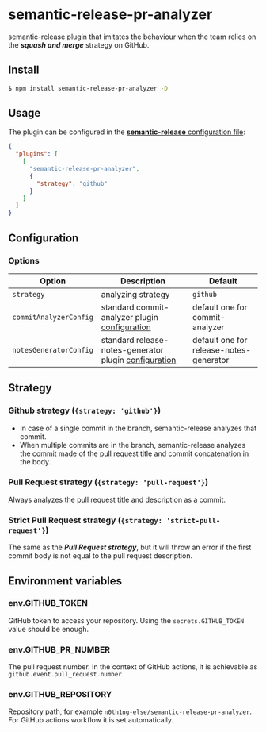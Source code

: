 # **semantic-release-pr-analyzer**

semantic-release plugin that imitates the behaviour when the team relies on the **_squash and merge_** strategy
on GitHub.

## Install

```bash
$ npm install semantic-release-pr-analyzer -D
```

## Usage

The plugin can be configured in the [**semantic-release** configuration file](https://github.com/semantic-release/semantic-release/blob/master/docs/usage/configuration.md#configuration):

```json
{
  "plugins": [
    [
      "semantic-release-pr-analyzer",
      {
        "strategy": "github"
      }
    ]
  ]
}
```

## Configuration

### Options

| Option                 | Description                                                                                                                        | Default                                 |
| ---------------------- | ---------------------------------------------------------------------------------------------------------------------------------- | --------------------------------------- |
| `strategy`             | analyzing strategy                                                                                                                 | `github`                                |
| `commitAnalyzerConfig` | standard commit-analyzer plugin [configuration](https://github.com/semantic-release/commit-analyzer#configuration)                 | default one for commit-analyzer         |
| `notesGeneratorConfig` | standard release-notes-generator plugin [configuration](https://github.com/semantic-release/release-notes-generator#configuration) | default one for release-notes-generator |

## Strategy

### Github strategy (`{strategy: 'github'}`)

- In case of a single commit in the branch, semantic-release analyzes that commit.
- When multiple commits are in the branch, semantic-release analyzes the commit made of the pull request title and commit concatenation in the body.

### Pull Request strategy (`{strategy: 'pull-request'}`)

Always analyzes the pull request title and description as a commit.

### Strict Pull Request strategy (`{strategy: 'strict-pull-request'}`)

The same as the **_Pull Request strategy_**, but it will throw an error if the first commit body is not equal
to the pull request description.

## Environment variables

### env.GITHUB_TOKEN

GitHub token to access your repository. Using the `secrets.GITHUB_TOKEN` value should be enough.

### env.GITHUB_PR_NUMBER

The pull request number. In the context of GitHub actions, it is achievable as `github.event.pull_request.number`

### env.GITHUB_REPOSITORY

Repository path, for example `n0th1ng-else/semantic-release-pr-analyzer`. For GitHub actions workflow it is
set automatically.

